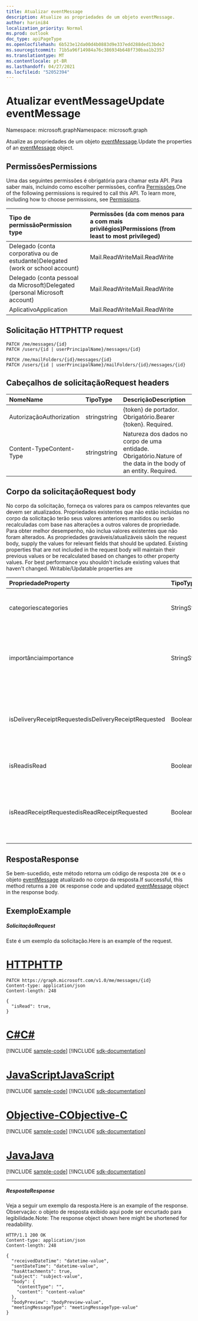 ```yaml
---
title: Atualizar eventMessage
description: Atualize as propriedades de um objeto eventMessage.
author: harini84
localization_priority: Normal
ms.prod: outlook
doc_type: apiPageType
ms.openlocfilehash: 6b523e12da00d4b0883d9e337edd288ded13bde2
ms.sourcegitcommit: 71b5a96f14984a76c386934b648f730baa1b2357
ms.translationtype: MT
ms.contentlocale: pt-BR
ms.lasthandoff: 04/27/2021
ms.locfileid: "52052394"
---
```

# <a name="update-eventmessage"></a><span data-ttu-id="4fdc7-103">Atualizar eventMessage</span><span class="sxs-lookup"><span data-stu-id="4fdc7-103">Update eventMessage</span></span>

<span data-ttu-id="4fdc7-104">Namespace: microsoft.graph</span><span class="sxs-lookup"><span data-stu-id="4fdc7-104">Namespace: microsoft.graph</span></span>

<span data-ttu-id="4fdc7-105">Atualize as propriedades de um objeto [eventMessage](../resources/eventmessage.md).</span><span class="sxs-lookup"><span data-stu-id="4fdc7-105">Update the properties of an [eventMessage](../resources/eventmessage.md) object.</span></span>
## <a name="permissions"></a><span data-ttu-id="4fdc7-106">Permissões</span><span class="sxs-lookup"><span data-stu-id="4fdc7-106">Permissions</span></span>
<span data-ttu-id="4fdc7-p101">Uma das seguintes permissões é obrigatória para chamar esta API. Para saber mais, incluindo como escolher permissões, confira [Permissões](/graph/permissions-reference).</span><span class="sxs-lookup"><span data-stu-id="4fdc7-p101">One of the following permissions is required to call this API. To learn more, including how to choose permissions, see [Permissions](/graph/permissions-reference).</span></span>

|<span data-ttu-id="4fdc7-109">Tipo de permissão</span><span class="sxs-lookup"><span data-stu-id="4fdc7-109">Permission type</span></span>      | <span data-ttu-id="4fdc7-110">Permissões (da com menos para a com mais privilégios)</span><span class="sxs-lookup"><span data-stu-id="4fdc7-110">Permissions (from least to most privileged)</span></span>              |
|:--------------------|:---------------------------------------------------------|
|<span data-ttu-id="4fdc7-111">Delegado (conta corporativa ou de estudante)</span><span class="sxs-lookup"><span data-stu-id="4fdc7-111">Delegated (work or school account)</span></span> | <span data-ttu-id="4fdc7-112">Mail.ReadWrite</span><span class="sxs-lookup"><span data-stu-id="4fdc7-112">Mail.ReadWrite</span></span>    |
|<span data-ttu-id="4fdc7-113">Delegado (conta pessoal da Microsoft)</span><span class="sxs-lookup"><span data-stu-id="4fdc7-113">Delegated (personal Microsoft account)</span></span> | <span data-ttu-id="4fdc7-114">Mail.ReadWrite</span><span class="sxs-lookup"><span data-stu-id="4fdc7-114">Mail.ReadWrite</span></span>    |
|<span data-ttu-id="4fdc7-115">Aplicativo</span><span class="sxs-lookup"><span data-stu-id="4fdc7-115">Application</span></span> | <span data-ttu-id="4fdc7-116">Mail.ReadWrite</span><span class="sxs-lookup"><span data-stu-id="4fdc7-116">Mail.ReadWrite</span></span> |

## <a name="http-request"></a><span data-ttu-id="4fdc7-117">Solicitação HTTP</span><span class="sxs-lookup"><span data-stu-id="4fdc7-117">HTTP request</span></span>
<!-- { "blockType": "ignored" } -->
```http
PATCH /me/messages/{id}
PATCH /users/{id | userPrincipalName}/messages/{id}

PATCH /me/mailFolders/{id}/messages/{id}
PATCH /users/{id | userPrincipalName}/mailFolders/{id}/messages/{id}
```
## <a name="request-headers"></a><span data-ttu-id="4fdc7-118">Cabeçalhos de solicitação</span><span class="sxs-lookup"><span data-stu-id="4fdc7-118">Request headers</span></span>
| <span data-ttu-id="4fdc7-119">Nome</span><span class="sxs-lookup"><span data-stu-id="4fdc7-119">Name</span></span>       | <span data-ttu-id="4fdc7-120">Tipo</span><span class="sxs-lookup"><span data-stu-id="4fdc7-120">Type</span></span> | <span data-ttu-id="4fdc7-121">Descrição</span><span class="sxs-lookup"><span data-stu-id="4fdc7-121">Description</span></span>|
|:-----------|:------|:----------|
| <span data-ttu-id="4fdc7-122">Autorização</span><span class="sxs-lookup"><span data-stu-id="4fdc7-122">Authorization</span></span>  | <span data-ttu-id="4fdc7-123">string</span><span class="sxs-lookup"><span data-stu-id="4fdc7-123">string</span></span>  | <span data-ttu-id="4fdc7-p102">{token} de portador. Obrigatório.</span><span class="sxs-lookup"><span data-stu-id="4fdc7-p102">Bearer {token}. Required.</span></span> |
| <span data-ttu-id="4fdc7-126">Content-Type</span><span class="sxs-lookup"><span data-stu-id="4fdc7-126">Content-Type</span></span> | <span data-ttu-id="4fdc7-127">string</span><span class="sxs-lookup"><span data-stu-id="4fdc7-127">string</span></span>  | <span data-ttu-id="4fdc7-p103">Natureza dos dados no corpo de uma entidade. Obrigatório.</span><span class="sxs-lookup"><span data-stu-id="4fdc7-p103">Nature of the data in the body of an entity. Required.</span></span> |
## <a name="request-body"></a><span data-ttu-id="4fdc7-130">Corpo da solicitação</span><span class="sxs-lookup"><span data-stu-id="4fdc7-130">Request body</span></span>
<span data-ttu-id="4fdc7-p104">No corpo da solicitação, forneça os valores para os campos relevantes que devem ser atualizados. Propriedades existentes que não estão incluídas no corpo da solicitação terão seus valores anteriores mantidos ou serão recalculadas com base nas alterações a outros valores de propriedade. Para obter melhor desempenho, não inclua valores existentes que não foram alterados. As propriedades graváveis/atualizáveis são</span><span class="sxs-lookup"><span data-stu-id="4fdc7-p104">In the request body, supply the values for relevant fields that should be updated. Existing properties that are not included in the request body will maintain their previous values or be recalculated based on changes to other property values. For best performance you shouldn't include existing values that haven't changed. Writable/Updatable properties are</span></span>

| <span data-ttu-id="4fdc7-135">Propriedade</span><span class="sxs-lookup"><span data-stu-id="4fdc7-135">Property</span></span>     | <span data-ttu-id="4fdc7-136">Tipo</span><span class="sxs-lookup"><span data-stu-id="4fdc7-136">Type</span></span>   |<span data-ttu-id="4fdc7-137">Descrição</span><span class="sxs-lookup"><span data-stu-id="4fdc7-137">Description</span></span>|
|:---------------|:--------|:----------|
|<span data-ttu-id="4fdc7-138">categories</span><span class="sxs-lookup"><span data-stu-id="4fdc7-138">categories</span></span>|<span data-ttu-id="4fdc7-139">String</span><span class="sxs-lookup"><span data-stu-id="4fdc7-139">String</span></span>|<span data-ttu-id="4fdc7-140">As categorias associadas à mensagem.</span><span class="sxs-lookup"><span data-stu-id="4fdc7-140">The categories associated with the message.</span></span>|
|<span data-ttu-id="4fdc7-141">importância</span><span class="sxs-lookup"><span data-stu-id="4fdc7-141">importance</span></span>|<span data-ttu-id="4fdc7-142">String</span><span class="sxs-lookup"><span data-stu-id="4fdc7-142">String</span></span>|<span data-ttu-id="4fdc7-143">A importância da mensagem.</span><span class="sxs-lookup"><span data-stu-id="4fdc7-143">The importance of the message.</span></span> <span data-ttu-id="4fdc7-144">Os valores possíveis são: `Low`, `Normal`, `High`.</span><span class="sxs-lookup"><span data-stu-id="4fdc7-144">The possible values are: `Low`, `Normal`, `High`.</span></span>|
|<span data-ttu-id="4fdc7-145">isDeliveryReceiptRequested</span><span class="sxs-lookup"><span data-stu-id="4fdc7-145">isDeliveryReceiptRequested</span></span>|<span data-ttu-id="4fdc7-146">Boolean</span><span class="sxs-lookup"><span data-stu-id="4fdc7-146">Boolean</span></span>|<span data-ttu-id="4fdc7-147">Indica se uma confirmação de leitura foi solicitada para a mensagem.</span><span class="sxs-lookup"><span data-stu-id="4fdc7-147">Indicates whether a read receipt is requested for the message.</span></span>|
|<span data-ttu-id="4fdc7-148">isRead</span><span class="sxs-lookup"><span data-stu-id="4fdc7-148">isRead</span></span>|<span data-ttu-id="4fdc7-149">Boolean</span><span class="sxs-lookup"><span data-stu-id="4fdc7-149">Boolean</span></span>|<span data-ttu-id="4fdc7-150">Indica se a mensagem foi lida.</span><span class="sxs-lookup"><span data-stu-id="4fdc7-150">Indicates whether the message has been read.</span></span>|
|<span data-ttu-id="4fdc7-151">isReadReceiptRequested</span><span class="sxs-lookup"><span data-stu-id="4fdc7-151">isReadReceiptRequested</span></span>|<span data-ttu-id="4fdc7-152">Boolean</span><span class="sxs-lookup"><span data-stu-id="4fdc7-152">Boolean</span></span>|<span data-ttu-id="4fdc7-153">Indica se uma confirmação de leitura foi solicitada para a mensagem.</span><span class="sxs-lookup"><span data-stu-id="4fdc7-153">Indicates whether a read receipt is requested for the message.</span></span>|

## <a name="response"></a><span data-ttu-id="4fdc7-154">Resposta</span><span class="sxs-lookup"><span data-stu-id="4fdc7-154">Response</span></span>

<span data-ttu-id="4fdc7-155">Se bem-sucedido, este método retorna um código de resposta `200 OK` e o objeto [eventMessage](../resources/eventmessage.md) atualizado no corpo da resposta.</span><span class="sxs-lookup"><span data-stu-id="4fdc7-155">If successful, this method returns a `200 OK` response code and updated [eventMessage](../resources/eventmessage.md) object in the response body.</span></span>
## <a name="example"></a><span data-ttu-id="4fdc7-156">Exemplo</span><span class="sxs-lookup"><span data-stu-id="4fdc7-156">Example</span></span>
##### <a name="request"></a><span data-ttu-id="4fdc7-157">Solicitação</span><span class="sxs-lookup"><span data-stu-id="4fdc7-157">Request</span></span>
<span data-ttu-id="4fdc7-158">Este é um exemplo da solicitação.</span><span class="sxs-lookup"><span data-stu-id="4fdc7-158">Here is an example of the request.</span></span>

# <a name="http"></a>[<span data-ttu-id="4fdc7-159">HTTP</span><span class="sxs-lookup"><span data-stu-id="4fdc7-159">HTTP</span></span>](#tab/http)
<!-- {
  "blockType": "request",
  "name": "update_eventmessage"
}-->
```http
PATCH https://graph.microsoft.com/v1.0/me/messages/{id}
Content-type: application/json
Content-length: 248

{
  "isRead": true,
}
```
# <a name="c"></a>[<span data-ttu-id="4fdc7-160">C#</span><span class="sxs-lookup"><span data-stu-id="4fdc7-160">C#</span></span>](#tab/csharp)
[!INCLUDE [sample-code](../includes/snippets/csharp/update-eventmessage-csharp-snippets.md)]
[!INCLUDE [sdk-documentation](../includes/snippets/snippets-sdk-documentation-link.md)]

# <a name="javascript"></a>[<span data-ttu-id="4fdc7-161">JavaScript</span><span class="sxs-lookup"><span data-stu-id="4fdc7-161">JavaScript</span></span>](#tab/javascript)
[!INCLUDE [sample-code](../includes/snippets/javascript/update-eventmessage-javascript-snippets.md)]
[!INCLUDE [sdk-documentation](../includes/snippets/snippets-sdk-documentation-link.md)]

# <a name="objective-c"></a>[<span data-ttu-id="4fdc7-162">Objective-C</span><span class="sxs-lookup"><span data-stu-id="4fdc7-162">Objective-C</span></span>](#tab/objc)
[!INCLUDE [sample-code](../includes/snippets/objc/update-eventmessage-objc-snippets.md)]
[!INCLUDE [sdk-documentation](../includes/snippets/snippets-sdk-documentation-link.md)]

# <a name="java"></a>[<span data-ttu-id="4fdc7-163">Java</span><span class="sxs-lookup"><span data-stu-id="4fdc7-163">Java</span></span>](#tab/java)
[!INCLUDE [sample-code](../includes/snippets/java/update-eventmessage-java-snippets.md)]
[!INCLUDE [sdk-documentation](../includes/snippets/snippets-sdk-documentation-link.md)]

---

##### <a name="response"></a><span data-ttu-id="4fdc7-164">Resposta</span><span class="sxs-lookup"><span data-stu-id="4fdc7-164">Response</span></span>
<span data-ttu-id="4fdc7-165">Veja a seguir um exemplo da resposta.</span><span class="sxs-lookup"><span data-stu-id="4fdc7-165">Here is an example of the response.</span></span> <span data-ttu-id="4fdc7-166">Observação: o objeto de resposta exibido aqui pode ser encurtado para legibilidade.</span><span class="sxs-lookup"><span data-stu-id="4fdc7-166">Note: The response object shown here might be shortened for readability.</span></span>
<!-- {
  "blockType": "response",
  "truncated": true,
  "@odata.type": "microsoft.graph.eventMessage"
} -->
```http
HTTP/1.1 200 OK
Content-type: application/json
Content-length: 248

{
  "receivedDateTime": "datetime-value",
  "sentDateTime": "datetime-value",
  "hasAttachments": true,
  "subject": "subject-value",
  "body": {
    "contentType": "",
    "content": "content-value"
  },
  "bodyPreview": "bodyPreview-value",
  "meetingMessageType": "meetingMessageType-value"
}
```

<!-- uuid: 8fcb5dbc-d5aa-4681-8e31-b001d5168d79
2015-10-25 14:57:30 UTC -->
<!-- {
  "type": "#page.annotation",
  "description": "Update eventmessage",
  "keywords": "",
  "section": "documentation",
  "tocPath": "",
  "suppressions": [
  ]
}-->

